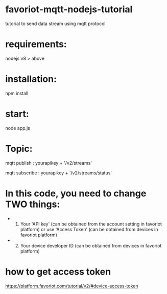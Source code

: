 # favoriot-mqtt-nodejs-tutorial
tutorial to send data stream using mqtt protocol

# requirements: 
  nodejs v8 > above

# installation:
  npm install

# start:
  node app.js
  
# Topic:
mqtt publish : yourapikey + '/v2/streams'

mqtt subscribe : yourapikey + '/v2/streams/status'
  
# In this code, you need to change TWO things:
 *    1. Your 'API key' (can be obtained from the account setting in favoriot platform) or use 'Access Token' (can be obtained from devices in favoriot platform)
 *    2. Your device developer ID (can be obtained from devices in favoriot platform)
 
 # how to get access token
 https://platform.favoriot.com/tutorial/v2/#device-access-token
 
